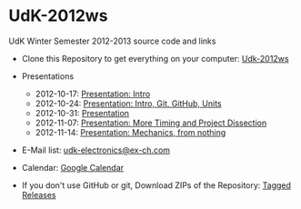 UdK-2012ws
==========

UdK Winter Semester 2012-2013 source code and links

* Clone this Repository to get everything on your computer: [Udk-2012ws](https://github.com/mkarau/UdK-2012ws)

* Presentations
	* 2012-10-17: [Presentation: Intro](https://docs.google.com/presentation/d/1fGxPxsbieuho_cDMp2AWyslsaPG41hMvRChRTbGIw00/edit)
	* 2012-10-24: [Presentation: Intro, Git, GitHub, Units](https://docs.google.com/presentation/d/1YchG0X-fNNPDu88kTzpbe6CcSxTAqarlkfNRaZmTDTo/edit)
	* 2012-10-31: [Presentation](https://docs.google.com/presentation/d/1HBFUgdbaNKY96zZIMon7oRHsegYqo_z4ig4FxaA8W8g/edit)
	* 2012-11-07: [Presentation: More Timing and Project Dissection](https://docs.google.com/presentation/d/1Qf-z8g8-m9E56QxVy2YxYnS6FiuNjo_ShpAD-7LUmes/edit)
	* 2012-11-14: [Presentation: Mechanics, from nothing](https://docs.google.com/presentation/d/1TGuGqc8SHlH4y3iQK69Bn3U3TAFjRazTc0QHwheeB7s/edit)

* E-Mail list: [udk-electronics@ex-ch.com](mailto:udk-electronics@ex-ch.com)

* Calendar: [Google Calendar](https://www.google.com/calendar/embed?src=jqrjvn8kv3shai09djt93eo07s%40group.calendar.google.com&ctz=Europe/Berlin)






* If you don't use GitHub or git, Download ZIPs of the Repository: [Tagged Releases](https://github.com/mkarau/UdK-2012ws/tags)
